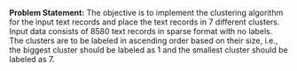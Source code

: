 **Problem Statement:**  The objective is to implement the clustering algorithm for the input text records and place the text records in 7 different clusters. Input data consists of 8580 text records in sparse format with no labels. The clusters are to be labeled in ascending order based on their size, i.e., the biggest cluster should be labeled as 1 and the smallest cluster should be labeled as 7.
